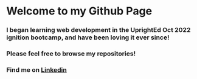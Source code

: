 # Welcome to my Github Page

### I began learning web development in the UprightEd Oct 2022 ignition bootcamp, and have been loving it ever since!

### Please feel free to browse my repositories!

### Find me on [Linkedin](https://www.linkedin.com/in/daniel-henry-07b5836/)
<!--
**DanRHenry/DanRHenry** is a ✨ _special_ ✨ repository because its `README.md` (this file) appears on your GitHub profile.

Here are some ideas to get you started:

- 🔭 I’m currently working on ...
- 🌱 I’m currently learning ...
- 👯 I’m looking to collaborate on ...
- 🤔 I’m looking for help with ...
- 💬 Ask me about ...
- 📫 How to reach me: ...
- 😄 Pronouns: ...
- ⚡ Fun fact: ...
-->
